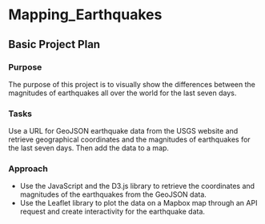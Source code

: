 # Mapping_Earthquakes

## Basic Project Plan

### Purpose

The purpose of this project is to visually show the differences between the magnitudes of earthquakes all over the world for the last seven days.

### Tasks

Use a URL for GeoJSON earthquake data from the USGS website and retrieve geographical coordinates and the magnitudes of earthquakes for the last seven days. Then add the data to a map.

### Approach

- Use the JavaScript and the D3.js library to retrieve the coordinates and magnitudes of the earthquakes from the GeoJSON data. 
- Use the Leaflet library to plot the data on a Mapbox map through an API request and create interactivity for the earthquake data.

